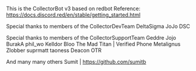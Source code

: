 This is the CollectorBot v3 based on redbot
Reference: https://docs.discord.red/en/stable/getting_started.html

Special thanks to members of the CollectorDevTeam
DeltaSigma
JoJo 
DSC

Special thanks to members of the CollectorSupportTeam
Geddre
Jojo
BurakA
phil_wo
Kelldor
Bloo
The Mad Titan | Verified Phone
Metalignus
Zlobber
suprmatt
taoness
Deacon OTR

And many many others
Sumit | https://github.com/sumitb